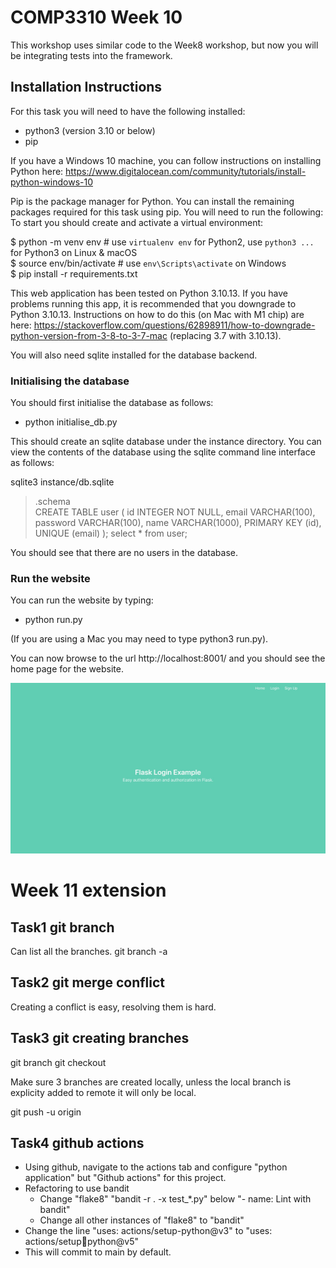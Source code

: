 # COMP3310 Week 10

This workshop uses similar code to the Week8 workshop, but now you will be integrating tests into the framework.

## Installation Instructions

For this task you will need to have the following installed:

- python3 (version 3.10 or below)
- pip

If you have a Windows 10 machine, you can follow instructions on installing Python here: https://www.digitalocean.com/community/tutorials/install-python-windows-10 

Pip is the package manager for Python.  You can install the remaining packages required for this task using pip. You will need to run the following:
To start you should create and activate a virtual environment:

 $ python -m venv env        # use `virtualenv env` for Python2, use `python3 ...` for Python3 on Linux & macOS   
 $ source env/bin/activate   # use `env\Scripts\activate` on Windows   
 $ pip install -r requirements.txt   

This web application has been tested on Python 3.10.13. If you have problems running this app, it is recommended that you downgrade to Python 3.10.13. Instructions on how to do this (on Mac with M1 chip) are here: https://stackoverflow.com/questions/62898911/how-to-downgrade-python-version-from-3-8-to-3-7-mac (replacing 3.7 with 3.10.13).

You will also need sqlite installed for the database backend.

### Initialising the database

You should first initialise the database as follows:
- python initialise_db.py

This should create an sqlite database under the instance directory. You can view the contents of the database using the sqlite command line interface as follows:

sqlite3 instance/db.sqlite
> .schema  
CREATE TABLE user (
	id INTEGER NOT NULL, 
	email VARCHAR(100), 
	password VARCHAR(100), 
	name VARCHAR(1000), 
	PRIMARY KEY (id), 
	UNIQUE (email)
);
> select * from user;
>

You should see that there are no users in the database. 

### Run the website

You can run the website by typing:

- python run.py

(If you are using a Mac you may need to type python3 run.py).

You can now browse to the url http://localhost:8001/ and you should see the home page for the website.

![Welcome page](WelcomePage.jpg)


# Week 11 extension

## Task1 git branch

Can list all the branches.
git branch -a

## Task2 git merge conflict

Creating a conflict is easy, resolving them is hard.

## Task3 git creating branches

git branch <newBranch> <branchPoint>
git checkout <newBranch>

Make sure 3 branches are created locally, unless the local branch is explicity added to remote it will only be local.

git push -u origin <newBranch>

## Task4 github actions

- Using github, navigate to the actions tab and configure "python application" but "Github actions" for this project.
- Refactoring to use bandit
	- Change "flake8" "bandit -r . -x test_\*.py" below "- name: Lint with bandit"
	- Change all other instances of "flake8" to "bandit"
- Change the line "uses: actions/setup-python\@v3" to "uses: actions/setuppython\@v5"
- This will commit to main by default.